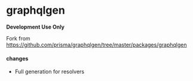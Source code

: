 # graphqlgen

**Development Use Only**

Fork from https://github.com/prisma/graphqlgen/tree/master/packages/graphqlgen

#### changes

- Full generation for resolvers
